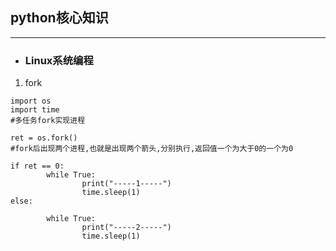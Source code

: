 ## python核心知识
********************
- ### Linux系统编程
1. fork<br>
```
import os
import time
#多任务fork实现进程

ret = os.fork()
#fork后出现两个进程,也就是出现两个箭头,分别执行,返回值一个为大于0的一个为0

if ret == 0:
        while True:
                print("-----1-----")
                time.sleep(1)
else:

        while True:
                print("-----2-----")
                time.sleep(1)

```

